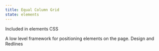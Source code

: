 ```yaml
---
title: Equal Column Grid
state: elements
---
```

Included in elements CSS

A low level framework for positioning elements on the page. Design and Redlines